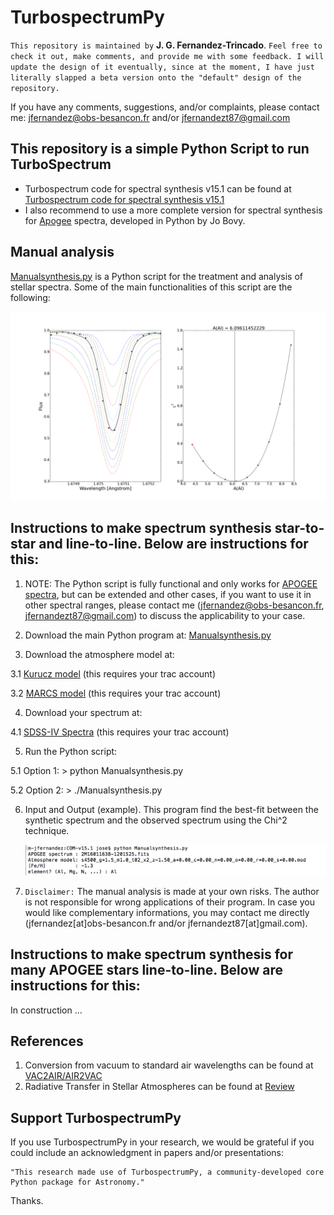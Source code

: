 TurbospectrumPy
===

`This repository is maintained by` **J. G. Fernandez-Trincado**. `Feel free to check it out, make comments, and provide me with some feedback. I will update the design of it eventually, since at the moment, I have just literally slapped a beta version onto the "default" design of the repository.`

If you have any comments, suggestions, and/or complaints, please contact me: jfernandez@obs-besancon.fr and/or jfernandezt87@gmail.com

This repository is a simple Python Script to run TurboSpectrum
--

  * Turbospectrum code for spectral synthesis v15.1 can be found at [Turbospectrum code for spectral synthesis v15.1](http://www.pages-perso-bertrand-plez.univ-montp2.fr)
  * I also recommend to use a more complete version for spectral synthesis for [Apogee](https://github.com/Fernandez-Trincado/apogee) spectra, developed in Python by Jo Bovy.

Manual analysis 
--

[Manualsynthesis.py](https://github.com/Fernandez-Trincado/TurbospectrumPy/blob/master/Manualsynthesis.py) is a Python script for the treatment and analysis of stellar spectra. Some of the main functionalities of this script are the following:

![Figure 1](https://github.com/Fernandez-Trincado/TurbospectrumPy/blob/master/Abundances2.png)


Instructions to make spectrum synthesis star-to-star and line-to-line. Below are instructions for this:
--

 1. NOTE: The Python script is fully functional and only works for [APOGEE spectra](http://www.sdss.org/dr13/), but can be extended and other cases, if you want to use it in other spectral ranges, please contact me (jfernandez@obs-besancon.fr, jfernandezt87@gmail.com) to discuss the applicability to your case.

 2. Download the main Python program at: [Manualsynthesis.py](https://github.com/Fernandez-Trincado/TurbospectrumPy/blob/master/Manualsynthesis.py)

 3. Download the atmosphere model at:
 
   3.1 [Kurucz model](https://data.sdss.org/sas/apogeework/apogee/spectro/redux/speclib/kurucz_filled/mm08cp00op00/) (this requires your trac account) 
   
   3.2 [MARCS model](https://data.sdss.org/sas/apogeework/apogee/spectro/redux/speclib/marcs/edvarsson/) (this requires your trac account)
 
 4. Download your spectrum at:
  
   4.1 [SDSS-IV Spectra](https://data.sdss.org/sas/apogeework/apogee/spectro/redux/r6/stars/l30e/l30e.2/) (this requires your trac account)
 
 5. Run the Python script:
 
  5.1 Option 1: > python Manualsynthesis.py
  
  5.2 Option 2: > ./Manualsynthesis.py
  
 6. Input and Output (example). This program find the best-fit between the synthetic spectrum and the observed spectrum using the Chi^2 technique.
 
    ![Figure 2](https://github.com/Fernandez-Trincado/TurbospectrumPy/blob/master/run.png)
 
 7. `Disclaimer:` The manual analysis is made at your own risks. The author is not responsible for wrong applications of their program. In case you would like complementary informations, you may contact me directly (jfernandez[at]obs-besancon.fr and/or jfernandezt87[at]gmail.com). 

Instructions to make spectrum synthesis for many APOGEE stars line-to-line. Below are instructions for this:
--

In construction ...


References
--

 1. Conversion from vacuum to standard air wavelengths can be found at [VAC2AIR/AIR2VAC](http://hebe.as.utexas.edu/apogee/docs/air_vacuum.pdf)
 2. Radiative Transfer in Stellar Atmospheres can be found at [Review](http://www.staff.science.uu.nl/~rutte101/rrweb/rjr-edu/coursenotes/rutten_rtsa_notes_2003.pdf) 
  
Support TurbospectrumPy
--

If you use TurbospectrumPy in your research, we would be grateful if you could include an acknowledgment in papers and/or presentations:

    "This research made use of TurbospectrumPy, a community-developed core Python package for Astronomy."

Thanks.

  
  
  
  
